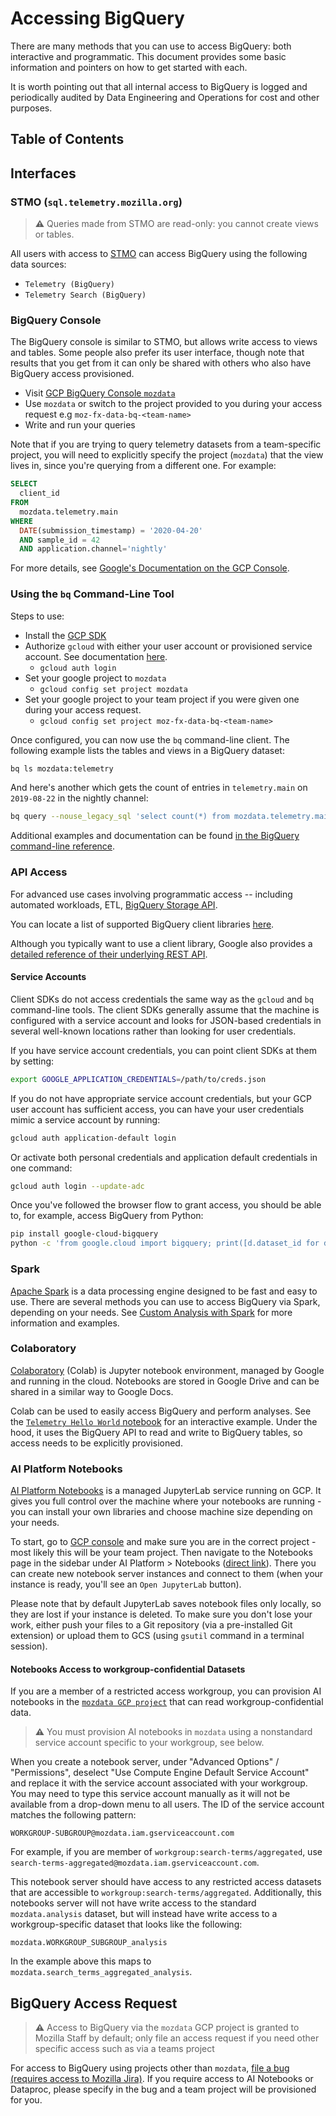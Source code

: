 # Accessing BigQuery

There are many methods that you can use to access BigQuery: both interactive and programmatic. This document provides some basic information and pointers on how to get started with each.

It is worth pointing out that all internal access to BigQuery is logged and periodically audited by Data Engineering and Operations for cost and other purposes.

## Table of Contents

<!-- toc -->

## Interfaces

### STMO (`sql.telemetry.mozilla.org`)

> **⚠** Queries made from STMO are read-only: you cannot create views or tables.

All users with access to [STMO](../../tools/stmo.md) can access BigQuery using the following data sources:

- `Telemetry (BigQuery)`
- `Telemetry Search (BigQuery)`

### BigQuery Console

The BigQuery console is similar to STMO, but allows write access to views and tables. Some
people also prefer its user interface, though note that results that you get from it can
only be shared with others who also have BigQuery access provisioned.

- Visit [GCP BigQuery Console `mozdata`](https://console.cloud.google.com/bigquery?project=mozdata)
- Use `mozdata` or switch to the project provided to you during your access request e.g `moz-fx-data-bq-<team-name>`
- Write and run your queries

Note that if you are trying to query telemetry datasets from a team-specific project,
you will need to explicitly specify
the project (`mozdata`) that the view lives in, since you're querying from a different one. For example:

```sql
SELECT
  client_id
FROM
  mozdata.telemetry.main
WHERE
  DATE(submission_timestamp) = '2020-04-20'
  AND sample_id = 42
  AND application.channel='nightly'
```

For more details, see [Google's Documentation on the GCP Console](https://cloud.google.com/bigquery/docs/bigquery-web-ui).

### Using the `bq` Command-Line Tool

Steps to use:

- Install the [GCP SDK](https://cloud.google.com/sdk/)
- Authorize `gcloud` with either your user account or provisioned service account. See documentation [here](https://cloud.google.com/sdk/docs/authorizing).
  - `gcloud auth login`
- Set your google project to `mozdata`
  - `gcloud config set project mozdata`
- Set your google project to your team project if you were given one during your access request.
  - `gcloud config set project moz-fx-data-bq-<team-name>`

Once configured, you can now use the `bq` command-line client. The following example
lists the tables and views in a BigQuery dataset:

```bash
bq ls mozdata:telemetry
```

And here's another which gets the count of entries in `telemetry.main` on `2019-08-22` in the nightly channel:

```bash
bq query --nouse_legacy_sql 'select count(*) from mozdata.telemetry.main where date(submission_timestamp) = "2019-08-22" and normalized_channel="nightly"'
```

Additional examples and documentation can be found [in the BigQuery command-line reference](https://cloud.google.com/bigquery/docs/bq-command-line-tool).

### API Access

For advanced use cases involving programmatic access -- including automated workloads, ETL, [BigQuery Storage API](https://cloud.google.com/bigquery/docs/reference/storage/).

You can locate a list of supported BigQuery client libraries [here](https://cloud.google.com/bigquery/docs/reference/libraries).

Although you typically want to use a client library, Google also provides a [detailed reference of their underlying REST API](https://cloud.google.com/bigquery/docs/reference/rest/).

#### Service Accounts

Client SDKs do not access credentials the same way as the `gcloud` and `bq`
command-line tools. The client SDKs generally assume that the machine is configured with
a service account and looks for JSON-based credentials in several well-known locations
rather than looking for user credentials.

If you have service account credentials, you can point client SDKs at them
by setting:

```bash
export GOOGLE_APPLICATION_CREDENTIALS=/path/to/creds.json
```

If you do not have appropriate service account credentials, but your GCP user
account has sufficient access, you can have your user credentials mimic a
service account by running:

```bash
gcloud auth application-default login
```

Or activate both personal credentials and application default credentials in one command:

```bash
gcloud auth login --update-adc
```

Once you've followed the browser flow to grant access, you should be able to,
for example, access BigQuery from Python:

```bash
pip install google-cloud-bigquery
python -c 'from google.cloud import bigquery; print([d.dataset_id for d in bigquery.Client().list_datasets()])'
```

### Spark

[Apache Spark](https://spark.apache.org/) is a data processing engine designed to be fast and easy to use. There are several methods you can use to access BigQuery via Spark, depending on your needs. See [Custom Analysis with Spark](../../tools/spark.md) for more information and examples.

### Colaboratory

[Colaboratory](https://colab.research.google.com) (Colab) is Jupyter notebook environment, managed by Google and running in the cloud. Notebooks are stored in Google Drive and can be shared in a similar way to Google Docs.

Colab can be used to easily access BigQuery and perform analyses. See the [`Telemetry Hello World` notebook](https://colab.research.google.com/drive/1uXmrPnqzDATiCVH2RNJKD8obIZuofFHx) for an interactive example. Under the hood, it uses the BigQuery API to read and write to BigQuery tables, so access needs to be explicitly provisioned.

### AI Platform Notebooks

[AI Platform Notebooks](https://cloud.google.com/ai-platform/notebooks/docs) is a managed JupyterLab service running on GCP. It gives you full control over the machine where your notebooks are running - you can install your own libraries and choose machine size depending on your needs.

To start, go to [GCP console](https://console.cloud.google.com) and make sure you are in the correct project - most likely this will be your team project. Then navigate to the Notebooks page in the sidebar under AI Platform > Notebooks ([direct link](https://console.cloud.google.com/ai-platform/notebooks/list/instances)). There you can create new notebook server instances and connect to them (when your instance is ready, you'll see an `Open JupyterLab` button).

Please note that by default JupyterLab saves notebook files only locally, so they are lost if your instance is deleted. To make sure you don't lose your work, either push your files to a Git repository (via a pre-installed Git extension) or upload them to GCS (using `gsutil` command in a terminal session).

#### Notebooks Access to workgroup-confidential Datasets

If you are a member of a restricted access workgroup, you can provision AI notebooks in the [`mozdata GCP project`](https://console.cloud.google.com/vertex-ai/workbench/list/instances?project=mozdata&supportedpurview=project) that can read workgroup-confidential data.

> **⚠** You must provision AI notebooks in `mozdata` using a nonstandard service account specific to your workgroup, see below.

When you create a notebook server, under "Advanced Options" / "Permissions", deselect "Use Compute Engine Default Service Account" and replace it with the service account associated with your workgroup. You may need to type this service account manually as it will not be available from a drop-down menu to all users. The ID of the service account matches the following pattern:

`WORKGROUP-SUBGROUP@mozdata.iam.gserviceaccount.com`

For example, if you are member of `workgroup:search-terms/aggregated`, use `search-terms-aggregated@mozdata.iam.gserviceaccount.com`.

This notebook server should have access to any restricted access datasets that are accessible to `workgroup:search-terms/aggregated`. Additionally, this notebooks server will not have write access to the standard `mozdata.analysis` dataset, but will instead have write access to a workgroup-specific dataset that looks like the following:

`mozdata.WORKGROUP_SUBGROUP_analysis`

In the example above this maps to `mozdata.search_terms_aggregated_analysis`.

## BigQuery Access Request

> **⚠**  Access to BigQuery via the `mozdata` GCP project is granted to Mozilla Staff by default; only file an access request if you need other specific access such as via a teams project

For access to BigQuery using projects other than `mozdata`, [file a bug (requires access to Mozilla Jira)](https://mozilla-hub.atlassian.net/secure/CreateIssueDetails!init.jspa?pid=10058&issuetype=10007&priority=3&customfield_10014=DSRE-87&summary=BigQuery%20GCP%20Console%20and%20API%20Access%20for%20YOUR_EMAIL_HERE&description=My%20request%20information%0A%3D%3D%3D%3D%3D%3D%3D%3D%0Amozilla.com%20ldap%20login%3A%0Ateam%3A%0Aaccess%20required%3A%20BigQuery%20GCP%20console%20and%20API%20Access%3B%20ENTER%20OTHER%20ACCESS%20REQUESTS%20HERE%0A%0APost%20request%0A%3D%3D%3D%3D%3D%3D%3D%3D%0ASee%20GCP%20console%20and%20other%20access%20methods%20docs%20here%3A%20https%3A%2F%2Fdocs.telemetry.mozilla.org%2Fcookbooks%2Fbigquery).
If you require access to AI Notebooks or Dataproc, please specify in the bug and a team project will be provisioned for you.
